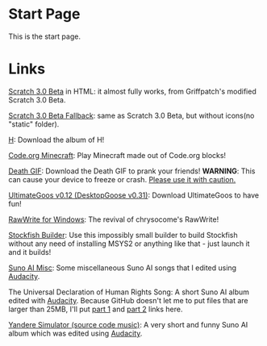 <html>
   <head>
   </head>
   <body>
     <h1>Start Page</h1>
      <p>
         This is the start page.
      </p>
     <h1>Links</h1>
      <p>
          <a href="/Scratch 3.0 Beta/Scratch 3.0 Beta.html">Scratch 3.0 Beta</a> in HTML: it
          almost fully works, from Griffpatch's
          modified Scratch 3.0 Beta.
      </p>
      <p>
          <a href="/Scratch 3.0 Beta Fallback/Scratch 3.0 Beta.html">Scratch 3.0 Beta Fallback</a>:
          same as Scratch 3.0 Beta, but without icons(no "static" folder). 
      </p>
      <p>
         <a href="/h.zip">H</a>: Download the album of H!
      </p>
      <p>
         <a href="https://studio.code.org/c/2178019603">Code.org Minecraft</a>: Play Minecraft made out of Code.org blocks!
      </p>
      <p>
         <a href="death.zip">Death GIF</a>: Download the Death GIF to prank your friends!
         <b>WARNING</b>: This can cause your device to freeze or crash. <u>Please use it with caution.</u>
      </p>
      <p>
         <a href="UltimateGoos.zip">UltimateGoos v0.12 (DesktopGoose v0.31)</a>: Download UltimateGoos to have fun!
      </p>
      <p>
         <a href="RawWrite.zip">RawWrite for Windows</a>: The revival of chrysocome's RawWrite!
      </p>
      <p>
         <a href="sfbuild.exe">Stockfish Builder</a>: Use this impossibly small builder to build Stockfish without any need of installing MSYS2 or anything like that - just launch it and it builds!
      </p>
      <p>
         <a href="/Suno AI Misc.zip">Suno AI Misc</a>: Some miscellaneous Suno AI songs that I edited using <a href="https://www.audacityteam.org/">Audacity</a>.
      </p>
      <p>
        The Universal Declaration of Human Rights Song: A short Suno AI album edited with <a href="https://www.audacityteam.org/">Audacity</a>. Because GitHub doesn't let me to put files that are larger than 25MB, I'll put <a href="/The Universal Declaration of Human Rights Song 1.zip">part 1</a> and <a href="/The Universal Declaration of Human Rights Song 2.zip">part 2</a> links here.
      </p>
      <p>
        <a href="/Yandere Simulator (source code music).zip">Yandere Simulator (source code music)</a>: A very short and funny Suno AI album which was edited using <a href="https://www.audacityteam.org/">Audacity</a>.
      </p>
   </body>
</html>
